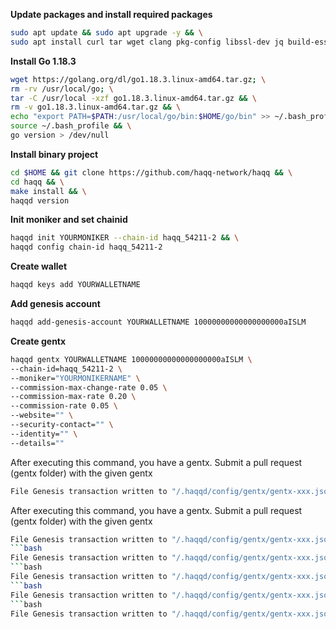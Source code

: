 **Update packages and install required packages**
```bash
sudo apt update && sudo apt upgrade -y && \
sudo apt install curl tar wget clang pkg-config libssl-dev jq build-essential bsdmainutils git make ncdu gcc git jq chrony liblz4-tool -y
```

**Install Go 1.18.3**
```bash
wget https://golang.org/dl/go1.18.3.linux-amd64.tar.gz; \
rm -rv /usr/local/go; \
tar -C /usr/local -xzf go1.18.3.linux-amd64.tar.gz && \
rm -v go1.18.3.linux-amd64.tar.gz && \
echo "export PATH=$PATH:/usr/local/go/bin:$HOME/go/bin" >> ~/.bash_profile && \
source ~/.bash_profile && \
go version > /dev/null
```

**Install binary project**
```bash
cd $HOME && git clone https://github.com/haqq-network/haqq && \
cd haqq && \
make install && \
haqqd version
```

**Init moniker and set chainid**
```bash
haqqd init YOURMONIKER --chain-id haqq_54211-2 && \
haqqd config chain-id haqq_54211-2
```

**Create wallet**
```bash
haqqd keys add YOURWALLETNAME
```

**Add genesis account**
```bash
haqqd add-genesis-account YOURWALLETNAME 10000000000000000000aISLM
```

**Create gentx**
```bash
haqqd gentx YOURWALLETNAME 10000000000000000000aISLM \
--chain-id=haqq_54211-2 \
--moniker="YOURMONIKERNAME" \
--commission-max-change-rate 0.05 \
--commission-max-rate 0.20 \
--commission-rate 0.05 \
--website="" \
--security-contact="" \
--identity="" \
--details=""
```

After executing this command, you have a gentx. Submit a pull request (gentx folder) with the given gentx
```bash
File Genesis transaction written to "/.haqqd/config/gentx/gentx-xxx.json"
```
After executing this command, you have a gentx. Submit a pull request (gentx folder) with the given gentx
```bash
File Genesis transaction written to "/.haqqd/config/gentx/gentx-xxx.json"After executing this command, you have a gentx. Submit a pull request (gentx folder) with the given gentx
```bash
File Genesis transaction written to "/.haqqd/config/gentx/gentx-xxx.json"After executing this command, you have a gentx. Submit a pull request (gentx folder) with the given gentx
```bash
File Genesis transaction written to "/.haqqd/config/gentx/gentx-xxx.json"After executing this command, you have a gentx. Submit a pull request (gentx folder) with the given gentx
```bash
File Genesis transaction written to "/.haqqd/config/gentx/gentx-xxx.json"After executing this command, you have a gentx. Submit a pull request (gentx folder) with the given gentx
```bash
File Genesis transaction written to "/.haqqd/config/gentx/gentx-xxx.json"





